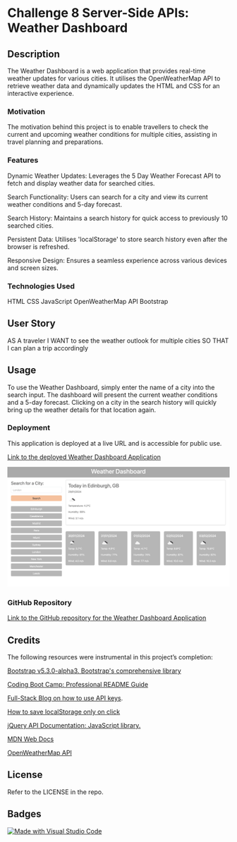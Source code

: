 
# Challenge 8 Server-Side APIs: Weather Dashboard

## Description

The Weather Dashboard is a web application that provides real-time weather updates for various cities. It utilises the OpenWeatherMap API to retrieve weather data and dynamically updates the HTML and CSS for an interactive experience.

### Motivation

The motivation behind this project is to enable travellers to check the current and upcoming weather conditions for multiple cities, assisting in travel planning and preparations.

### Features

Dynamic Weather Updates: Leverages the 5 Day Weather Forecast API to fetch and display weather data for searched cities.

Search Functionality: Users can search for a city and view its current weather conditions and 5-day forecast.

Search History: Maintains a search history for quick access to previously 10 searched cities.

Persistent Data: Utilises 'localStorage' to store search history even after the browser is refreshed.

Responsive Design: Ensures a seamless experience across various devices and screen sizes.

### Technologies Used

HTML
CSS
JavaScript
OpenWeatherMap API
Bootstrap


## User Story

AS A traveler
I WANT to see the weather outlook for multiple cities
SO THAT I can plan a trip accordingly

## Usage

To use the Weather Dashboard, simply enter the name of a city into the search input. The dashboard will present the current weather conditions and a 5-day forecast. Clicking on a city in the search history will quickly bring up the weather details for that location again. 

### Deployment

This application is deployed at a live URL and is accessible for public use.

[Link to the deployed Weather Dashboard Application]()

![Screenshot of Weather Dashboard](./assets/weather-dashboard-screen.png)

### GitHub Repository

[Link to the GitHub repository for the Weather Dashboard Application](https://github.com/Natt5/challenge8-server-api-weather-dashboard)

## Credits

The following resources were instrumental in this project’s completion:

[Bootstrap v5.3.0-alpha3. Bootstrap's comprehensive library](https://getbootstrap.com)

[Coding Boot Camp: Professional README Guide](https://coding-boot-camp.github.io/full-stack/github/professional-readme-guide)

[Full-Stack Blog on how to use API keys](https://coding-boot-camp.github.io/full-stack/apis/how-to-use-api-keys).

[How to save localStorage only on click](https://stackoverflow.com/questions/61105569/how-to-save-localstorage-only-on-click)

[jQuery API Documentation: JavaScript library.](https://api.jquery.com)

[MDN Web Docs](https://developer.mozilla.org/en-US/docs/Web/API)

[OpenWeatherMap API](https://openweathermap.org/guide)

## License

Refer to the LICENSE in the repo.

## Badges

[![Made with Visual Studio Code](https://img.shields.io/badge/Made%20with-Visual%20Studio%20Code-1f425f.svg)](https://code.visualstudio.com/)

